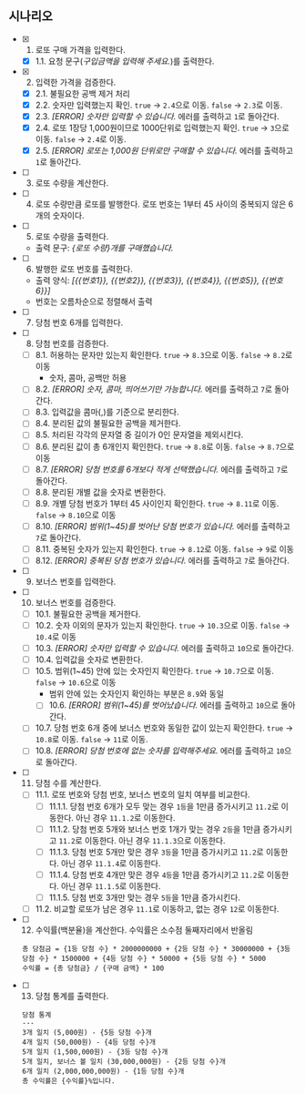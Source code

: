 ## 시나리오

- [x] 1. 로또 구매 가격을 입력한다.
  - [x] 1.1. 요청 문구(_구입금액을 입력해 주세요._)를 출력한다.
- [x] 2. 입력한 가격을 검증한다.
  - [x] 2.1. 불필요한 공백 제거 처리
  - [x] 2.2. 숫자만 입력했는지 확인. `true` -> `2.4`으로 이동. `false` -> `2.3`로 이동.
  - [x] 2.3. _[ERROR] 숫자만 입력할 수 있습니다._ 에러를 출력하고 `1`로 돌아간다.
  - [x] 2.4. 로또 1장당 1,000원이므로 1000단위로 입력했는지 확인. `true` -> `3`으로 이동. `false` -> `2.4`로 이동.
  - [x] 2.5. _[ERROR] 로또는 1,000원 단위로만 구매할 수 있습니다._ 에러를 출력하고 `1`로 돌아간다.
- [ ] 3. 로또 수량을 계산한다.
- [ ] 4. 로또 수량만큼 로또를 발행한다. 로또 번호는 1부터 45 사이의 중복되지 않은 6개의 숫자이다.
- [ ] 5. 로또 수량을 출력한다.
  - 출력 문구: _{로또 수량}개를 구매했습니다._
- [ ] 6. 발행한 로또 번호를 출력한다.
  - 출력 양식: _[{{번호1}}, {{번호2}}, {{번호3}}, {{번호4}}, {{번호5}}, {{번호6}}]_
  - 번호는 오름차순으로 정렬해서 출력
- [ ] 7. 당첨 번호 6개를 입력한다.
- [ ] 8. 당첨 번호를 검증한다.
  - [ ] 8.1. 허용하는 문자만 있는지 확인한다. `true` -> `8.3`으로 이동. `false` -> `8.2`로 이동
    - 숫자, 콤마, 공백만 허용
  - [ ] 8.2. _[ERROR] 숫자, 콤마, 띄어쓰기만 가능합니다._ 에러를 출력하고 `7`로 돌아간다.
  - [ ] 8.3. 입력값을 콤마(,)를 기준으로 분리한다.
  - [ ] 8.4. 분리된 값의 불필요한 공백을 제거한다.
  - [ ] 8.5. 처리된 각각의 문자열 중 길이가 0인 문자열을 제외시킨다.
  - [ ] 8.6. 분리된 값이 총 6개인지 확인한다. `true` -> `8.8`로 이동. `false` -> `8.7`으로 이동
  - [ ] 8.7. _[ERROR] 당첨 번호를 6개보다 적게 선택했습니다._ 에러를 출력하고 `7`로 돌아간다.
  - [ ] 8.8. 분리된 개별 값을 숫자로 변환한다.
  - [ ] 8.9. 개별 당첨 번호가 1부터 45 사이인지 확인한다. `true` -> `8.11`로 이동. `false` -> `8.10`으로 이동
  - [ ] 8.10. _[ERROR] 범위(1~45)를 벗어난 당첨 번호가 있습니다._ 에러를 출력하고 `7`로 돌아간다.
  - [ ] 8.11. 중복된 숫자가 있는지 확인한다. `true` -> `8.12`로 이동. `false` -> `9`로 이동
  - [ ] 8.12. _[ERROR] 중복된 당첨 번호가 있습니다._ 에러를 출력하고 `7`로 돌아간다.
- [ ] 9. 보너스 번호를 입력한다.
- [ ] 10. 보너스 번호를 검증한다.
  - [ ] 10.1. 불필요한 공백을 제거한다.
  - [ ] 10.2. 숫자 이외의 문자가 있는지 확인한다. `true` -> `10.3`으로 이동. `false` -> `10.4`로 이동
  - [ ] 10.3. _[ERROR] 숫자만 입력할 수 있습니다._ 에러를 출력하고 `10`으로 돌아간다.
  - [ ] 10.4. 입력값을 숫자로 변환한다.
  - [ ] 10.5. 범위(1~45) 안에 있는 숫자인지 확인한다. `true` -> `10.7`으로 이동. `false` -> `10.6`으로 이동
    - 범위 안에 있는 숫자인지 확인하는 부분은 `8.9`와 동일
    - [ ] 10.6. _[ERROR] 범위(1~45)를 벗어났습니다._ 에러를 출력하고 `10`으로 돌아간다.
  - [ ] 10.7. 당첨 번호 6개 중에 보너스 번호와 동일한 값이 있는지 확인한다. `true` -> `10.8`로 이동. `false` -> `11`로 이동.
  - [ ] 10.8. _[ERROR] 당첨 번호에 없는 숫자를 입력해주세요._ 에러를 출력하고 `10`으로 돌아간다.
- [ ] 11. 당첨 수를 계산한다.
  - [ ] 11.1. 로또 번호와 당첨 번호, 보너스 번호의 일치 여부를 비교한다.
    - [ ] 11.1.1. 당첨 번호 6개가 모두 맞는 경우 `1등`을 1만큼 증가시키고 `11.2`로 이동한다. 아닌 경우 `11.1.2`로 이동한다.
    - [ ] 11.1.2. 당첨 번호 5개와 보너스 번호 1개가 맞는 경우 `2등`을 1만큼 증가시키고 `11.2`로 이동한다. 아닌 경우 `11.1.3`으로 이동한다.
    - [ ] 11.1.3. 당첨 번호 5개만 맞은 경우 `3등`을 1만큼 증가시키고 `11.2`로 이동한다. 아닌 경우 `11.1.4`로 이동한다.
    - [ ] 11.1.4. 당첨 번호 4개만 맞은 경우 `4등`을 1만큼 증가시키고 `11.2`로 이동한다. 아닌 경우 `11.1.5`로 이동한다.
    - [ ] 11.1.5. 당첨 번호 3개만 맞는 경우 `5등`을 1만큼 증가시킨다.
  - [ ] 11.2. 비교할 로또가 남은 경우 `11.1`로 이동하고, 없는 경우 `12`로 이동한다.
- [ ] 12. 수익률(백분율)을 계산한다. 수익률은 소수점 둘째자리에서 반올림
  ```
  총 당첨금 = {1등 당첨 수} * 2000000000 + {2등 당첨 수} * 30000000 + {3등 당첨 수} * 1500000 + {4등 당첨 수} * 50000 + {5등 당첨 수} * 5000
  수익률 = {총 당첨금} / {구매 금액} * 100
  ```
- [ ] 13. 당첨 통계를 출력한다.
  ```
  당첨 통계
  ---
  3개 일치 (5,000원) - {5등 당첨 수}개
  4개 일치 (50,000원) - {4등 당첨 수}개
  5개 일치 (1,500,000원) - {3등 당첨 수}개
  5개 일치, 보너스 볼 일치 (30,000,000원) - {2등 당첨 수}개
  6개 일치 (2,000,000,000원) - {1등 당첨 수}개
  총 수익률은 {수익률}%입니다.
  ```
